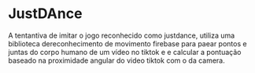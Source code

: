 # JustDAnce
A tentantiva de imitar o jogo reconhecido como justdance, utiliza uma biblioteca dereconhecimento de movimento firebase para paear pontos e juntas do corpo humano de um vídeo no tiktok e e calcular a pontuação baseado na proximidade angular do video tiktok com o da camera. 
